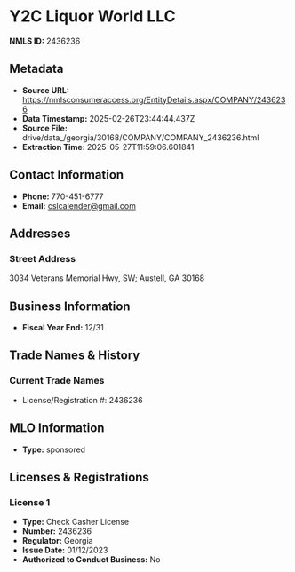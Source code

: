 # Y2C Liquor World LLC

**NMLS ID:** 2436236

## Metadata
- **Source URL:** https://nmlsconsumeraccess.org/EntityDetails.aspx/COMPANY/2436236
- **Data Timestamp:** 2025-02-26T23:44:44.437Z
- **Source File:** drive/data_/georgia/30168/COMPANY/COMPANY_2436236.html
- **Extraction Time:** 2025-05-27T11:59:06.601841

## Contact Information
- **Phone:** 770-451-6777
- **Email:** cslcalender@gmail.com

## Addresses
### Street Address
3034 Veterans Memorial Hwy, SW; Austell, GA 30168

## Business Information
- **Fiscal Year End:** 12/31

## Trade Names & History
### Current Trade Names
- License/Registration #: 2436236

## MLO Information
- **Type:** sponsored

## Licenses & Registrations

### License 1
- **Type:** Check Casher License
- **Number:** 2436236
- **Regulator:** Georgia
- **Issue Date:** 01/12/2023
- **Authorized to Conduct Business:** No
